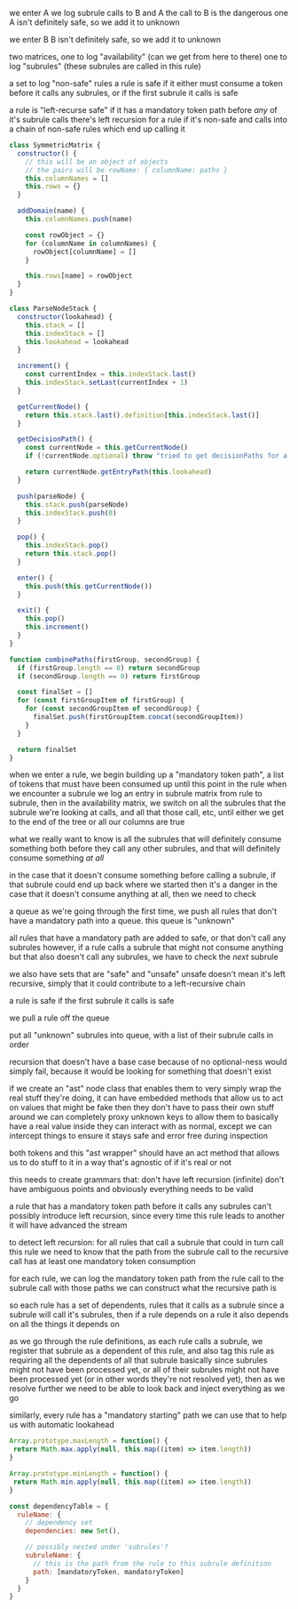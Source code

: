 we enter A
we log subrule calls to B and A
the call to B is the dangerous one
A isn't definitely safe, so we add it to unknown

we enter B
B isn't definitely safe, so we add it to unknown






two matrices,
one to log "availability" (can we get from here to there)
one to log "subrules" (these subrules are called in this rule)

a set to log "non-safe" rules
a rule is safe if it either must consume a token before it calls any subrules, or if the first subrule it calls is safe


a rule is "left-recurse safe" if it has a mandatory token path before *any* of it's subrule calls
there's left recursion for a rule if it's non-safe and calls into a chain of non-safe rules which end up calling it



```js
class SymmetricMatrix {
  constructor() {
    // this will be an object of objects
    // the pairs will be rowName: { columnName: paths }
    this.columnNames = []
    this.rows = {}
  }

  addDomain(name) {
    this.columnNames.push(name)

    const rowObject = {}
    for (columnName in columnNames) {
      rowObject[columnName] = []
    }

    this.rows[name] = rowObject
  }
}
```



```js
class ParseNodeStack {
  constructor(lookahead) {
    this.stack = []
    this.indexStack = []
    this.lookahead = lookahead
  }

  increment() {
    const currentIndex = this.indexStack.last()
    this.indexStack.setLast(currentIndex + 1)
  }

  getCurrentNode() {
    return this.stack.last().definition[this.indexStack.last()]
  }

  getDecisionPath() {
    const currentNode = this.getCurrentNode()
    if (!currentNode.optional) throw "tried to get decisionPaths for a non optional node"

    return currentNode.getEntryPath(this.lookahead)
  }

  push(parseNode) {
    this.stack.push(parseNode)
    this.indexStack.push(0)
  }

  pop() {
    this.indexStack.pop()
    return this.stack.pop()
  }

  enter() {
    this.push(this.getCurrentNode())
  }

  exit() {
    this.pop()
    this.increment()
  }
}
```



```js
function combinePaths(firstGroup, secondGroup) {
  if (firstGroup.length == 0) return secondGroup
  if (secondGroup.length == 0) return firstGroup

  const finalSet = []
  for (const firstGroupItem of firstGroup) {
    for (const secondGroupItem of secondGroup) {
      finalSet.push(firstGroupItem.concat(secondGroupItem))
    }
  }

  return finalSet
}
```



when we enter a rule, we begin building up a "mandatory token path", a list of tokens that must have been consumed up until this point in the rule
when we encounter a subrule
we log an entry in subrule matrix from rule to subrule,
then in the availability matrix, we switch on all the subrules that the subrule we're looking at calls, and all that those call, etc, until either we get to the end of the tree or all our columns are true



what we really want to know is all the subrules that will definitely consume something both before they call any other subrules, and that will definitely consume something *at all*

in the case that it doesn't consume something before calling a subrule, if that subrule could end up back where we started then it's a danger
in the case that it doesn't consume anything at all, then we need to check



a queue
as we're going through the first time, we push all rules that don't have a mandatory path into a queue. this queue is "unknown"

all rules that have a mandatory path are added to safe, or that don't call any subrules
however, if a rule calls a subrule that might not consume anything but that also doesn't call any subrules, we have to check the *next* subrule

we also have sets that are "safe" and "unsafe"
unsafe doesn't mean it's left recursive, simply that it could contribute to a left-recursive chain

a rule is safe if the first subrule it calls is safe

we pull a rule off the queue



put all "unknown" subrules into queue, with a list of their subrule calls in order



recursion that doesn't have a base case because of no optional-ness would simply fail, because it would be looking for something that doesn't exist


if we create an "ast" node class that enables them to very simply wrap the real stuff they're doing, it can have embedded methods that allow us to act on values that might be fake
then they don't have to pass their own stuff around
we can completely proxy unknown keys to allow them to basically have a real value inside they can interact with as normal, except we can intercept things to ensure it stays safe and error free during inspection


both tokens and this "ast wrapper" should have an act method that allows us to do stuff to it in a way that's agnostic of if it's real or not


this needs to create grammars that:
don't have left recursion (infinite)
don't have ambiguous points
and obviously everything needs to be valid

a rule that has a mandatory token path before it calls any subrules can't possibly introduce left recursion, since every time this rule leads to another it will have advanced the stream




to detect left recursion:
for all rules that call a subrule that could in turn call this rule
we need to know that the path from the subrule call to the recursive call has at least one mandatory token consumption

for each rule, we can log the mandatory token path from the rule call to the subrule call
with those paths we can construct what the recursive path is

so each rule has a set of dependents, rules that it calls as a subrule
since a subrule will call it's subrules, then if a rule depends on a rule it also depends on all the things it depends on


as we go through the rule definitions, as each rule calls a subrule, we register that subrule as a dependent of this rule, and also tag this rule as requiring all the dependents of all that subrule
basically since subrules might not have been processed yet, or all of their subrules might not have been processed yet (or in other words they're not resolved yet), then as we resolve further we need to be able to look back and inject everything as we go




similarly, every rule has a "mandatory starting" path
we can use that to help us with automatic lookahead

```js
Array.prototype.maxLength = function() {
 return Math.max.apply(null, this.map((item) => item.length))
}

Array.prototype.minLength = function() {
 return Math.min.apply(null, this.map((item) => item.length))
}
```


```js
const dependencyTable = {
  ruleName: {
    // dependency set
    dependencies: new Set(),

    // possibly nested under 'subrules'?
    subruleName: {
      // this is the path from the rule to this subrule definition
      path: [mandatoryToken, mandatoryToken]
    }
  }
}
```






